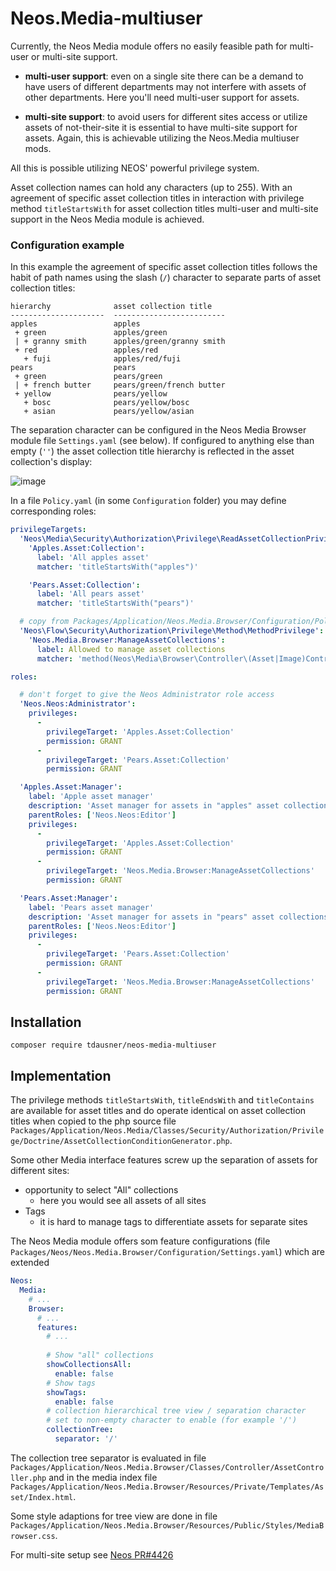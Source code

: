 # Neos.Media-multiuser

Currently, the Neos Media module offers no easily feasible path for multi-user or multi-site 
support.

- **multi-user support**: even on a single site there can be a demand to have users of different
departments may not interfere with assets of other departments. Here you'll need multi-user 
support for assets.


- **multi-site support**: to avoid users for different sites access or utilize assets of 
not-their-site it is essential to have multi-site support for assets. Again, this is 
achievable utilizing the Neos.Media multiuser mods.

All this is possible utilizing NEOS' powerful privilege system.

Asset collection names can hold any characters (up to 255). With an agreement of
specific asset collection titles in interaction with privilege method `titleStartsWith`
for asset collection titles multi-user and multi-site support in the Neos Media module is achieved.

### Configuration example

In this example the agreement of specific asset collection titles follows the habit of path names
using the slash (`/`) character to separate parts of asset collection titles:
```
hierarchy              asset collection title
---------------------  -------------------------
apples                 apples
 + green               apples/green
 | + granny smith      apples/green/granny smith
 + red                 apples/red
   + fuji              apples/red/fuji
pears                  pears
 + green               pears/green
 | + french butter     pears/green/french butter
 + yellow              pears/yellow
   + bosc              pears/yellow/bosc
   + asian             pears/yellow/asian
```
The separation character can be configured in the Neos Media Browser module file `Settings.yaml`
(see below). If configured to anything else than empty (`''`) the asset collection title 
hierarchy is reflected in the asset collection's display:

![image](https://github.com/tdausner/Neos.Media-multiuser/assets/19776511/e4953b01-06c6-4315-a806-aac303817f52)

In a file `Policy.yaml` (in some `Configuration` folder) you may define corresponding roles:
```yaml
privilegeTargets:
  'Neos\Media\Security\Authorization\Privilege\ReadAssetCollectionPrivilege':
    'Apples.Asset:Collection':
      label: 'All apples asset'
      matcher: 'titleStartsWith("apples")'

    'Pears.Asset:Collection':
      label: 'All pears asset'
      matcher: 'titleStartsWith("pears")'

  # copy from Packages/Application/Neos.Media.Browser/Configuration/Policy.yaml
  'Neos\Flow\Security\Authorization\Privilege\Method\MethodPrivilege':
    'Neos.Media.Browser:ManageAssetCollections':
      label: Allowed to manage asset collections
      matcher: 'method(Neos\Media\Browser\Controller\(Asset|Image)Controller->(createAssetCollection|editAssetCollection|updateAssetCollection|deleteAssetCollection)Action()) || method(Neos\Media\Browser\Controller\AssetCollectionController->(create|edit|update|delete)Action())'

roles:

  # don't forget to give the Neos Administrator role access
  'Neos.Neos:Administrator':
    privileges:
      -
        privilegeTarget: 'Apples.Asset:Collection'
        permission: GRANT
      -
        privilegeTarget: 'Pears.Asset:Collection'
        permission: GRANT

  'Apples.Asset:Manager':
    label: 'Apple asset manager'
    description: 'Asset manager for assets in "apples" asset collections'
    parentRoles: ['Neos.Neos:Editor']
    privileges:
      -
        privilegeTarget: 'Apples.Asset:Collection'
        permission: GRANT
      -
        privilegeTarget: 'Neos.Media.Browser:ManageAssetCollections'
        permission: GRANT

  'Pears.Asset:Manager':
    label: 'Pears asset manager'
    description: 'Asset manager for assets in "pears" asset collections'
    parentRoles: ['Neos.Neos:Editor']
    privileges:
      -
        privilegeTarget: 'Pears.Asset:Collection'
        permission: GRANT
      -
        privilegeTarget: 'Neos.Media.Browser:ManageAssetCollections'
        permission: GRANT

```

## Installation
```shell
composer require tdausner/neos-media-multiuser
```
## Implementation

The privilege methods `titleStartsWith`, `titleEndsWith` and `titleContains`
are available for asset titles and do operate identical on asset collection titles
when copied to the php source file 
`Packages/Application/Neos.Media/Classes/Security/Authorization/Privilege/Doctrine/AssetCollectionConditionGenerator.php`.

Some other Media interface features screw up the separation of assets for different
sites:
- opportunity to select "All" collections
    - here you would see all assets of all sites
- Tags
    - it is hard to manage tags to differentiate assets for separate sites

The Neos Media module offers som feature configurations (file
`Packages/Neos/Neos.Media.Browser/Configuration/Settings.yaml`)
which are extended

```yaml
Neos:
  Media:
    # ...
    Browser:
      # ...
      features:
        # ...
        
        # Show "all" collections
        showCollectionsAll:
          enable: false
        # Show tags
        showTags:
          enable: false
        # collection hierarchical tree view / separation character
        # set to non-empty character to enable (for example '/')
        collectionTree:
          separator: '/'
```
The collection tree separator is evaluated in file 
`Packages/Application/Neos.Media.Browser/Classes/Controller/AssetController.php` and in the media
index file `Packages/Application/Neos.Media.Browser/Resources/Private/Templates/Asset/Index.html`.

Some style adaptions for tree view are done in file 
`Packages/Application/Neos.Media.Browser/Resources/Public/Styles/MediaBrowser.css`.

For multi-site setup see [Neos PR#4426](https://github.com/neos/neos-development-collection/pull/4426) 
